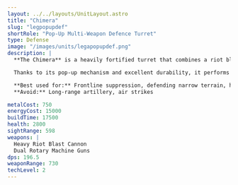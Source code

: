 ```yaml
---
layout: ../../layouts/UnitLayout.astro
title: "Chimera"
slug: "legpopupdef"
shortRole: "Pop-Up Multi-Weapon Defence Turret"
type: Defense
image: "/images/units/legapopupdef.png"
description: |
  **The Chimera** is a heavily fortified turret that combines a riot blast cannon with dual miniguns, delivering relentless suppression against advancing ground forces.

  Thanks to its pop-up mechanism and excellent durability, it performs well when embedded in defensive lines or covering choke points. However, it lacks anti-air capability and is vulnerable to long-range bombardment.

  **Best used for:** Frontline suppression, defending narrow terrain, holding ground against swarms  
  **Avoid:** Long-range artillery, air strikes

metalCost: 750
energyCost: 15000
buildTime: 17500
health: 2800
sightRange: 598
weapons: |
  Heavy Riot Blast Cannon
  Dual Rotary Machine Guns
dps: 196.5
weaponRange: 730
techLevel: 2
---
```

